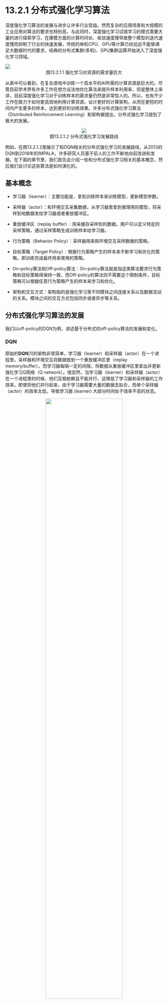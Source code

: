<!--Copyright © Microsoft Corporation. All rights reserved.
  适用于[License](https://github.com/microsoft/AI-System/blob/main/LICENSE)版权许可-->

  # 13.2.1 分布式强化学习算法

深度强化学习算法的发展与进步让许多行业受益。然而复杂的应用场景和大规模的工业应用对算法的要求也特别高，与此同时，深度强化学习试错学习的模式需要大量的进行探索学习，在建模方面的计算时间长、收敛速度慢导致整个模型的迭代速度慢而抑制了行业的快速发展，传统的单机CPU、GPU等计算已经远远不能够满足大数据时代的要求，经典的分布式集群(多机)、GPU集群运算开始进入了深度强化学习领域。

  <img src="./img/massive_resource.png" ch="500" />
  <center>图13.2.1.1 强化学习对资源的需求量巨大 </center>


从表中可以看到，在复杂游戏中训练一个高水平的AI所需的计算资源是巨大的。尽管目前学术界有许多工作在想方设法地优化算法来提升样本利用率，但是整体上来讲，目前深度强化学习对于训练样本的需求量仍然是非常惊人的。所以，也有不少工作在致力于如何更高效地利用计算资源，设计更好的计算架构，从而在更短的时间内产生更多的样本，达到更好的训练效果。许多分布式强化学习算法（Distributed Reinforcement Learning）和架构被提出，分布式强化学习提到了极大的发展。

  <div align="center">
  <img src="./img/distributed_rl_development.png" ch="1000" />
  </div>
  <center>图13.2.1.2 分布式强化学习发展路线 </center>

  例如，在图13.2.1.2里展示了和DQN相关的分布式强化学习的发展路线，从2013的DQN到2018年的IMPALA，许多研究人员基于前人的工作不断地向前改进和发展。在下面的章节里，我们首先会介绍一些和分布式强化学习相关的基本概念，然后我们会讨论这些算法是如何演化的。

## 基本概念

- 学习器（learner）：主要功能是，拿到训练样本来训练模型，更新模型参数。

- 采样器（actor）：和环境交互采集数据，从学习器里拿到推理用的模型，将采样到地数据发给学习器或者重放缓冲区。

- 重放缓冲区（replay buffer）: 用来缓存采样到的数据。用户可以定义特定的采样策略，通过采样策略生成训练样本给学习器。

- 行为策略（Behavior Policy）：采样器用来和环境交互采样数据的策略。

- 目标策略（Target Policy）：根据行为策略产生的样本来不断学习和优化的策略，即训练完成最终用来使用的策略。

- On-policy算法和Off-policy算法：On-policy算法就是指这类算法要求行为策略和目标策略得保持一致，而Off-policy的算法则不需要这个限制条件，目标策略可以根据任意行为策略产生的样本来学习和优化。

- 架构和交互方式：架构指的是强化学习里不同模块之间连接关系以及数据流动的关系。模块之间的交互方式包括同步或者异步等关系。

## 分布式强化学习算法的发展

我们以off-policy的DQN为例，讲述基于分布式的off-policy算法的发展和变化。

### DQN

原始的**DQN**[1]的架构非常简单，学习器（learner）和采样器（actor）在一个进程里，采样器和环境交互将数据放到一个重放缓冲区里（replay memory/buffer）。而学习器每隔一定的间隔，将数据从重放缓冲区里拿出并更新强化学习Q网络（Q network）。很显然，当学习器（learner）和采样器（actor）在一个进程里的时候，他们互相依赖且不能并行，这降低了学习器和采样器的工作效率。即使将他们并行起来，由于学习器需要大量的数据去拟合，而单个采样器（actor）的效率太低，导致学习器 (learner) 大部分时间处于效率不高的状态。

  <div align="center">
  <img src="./img/DQN_arch.png" ch="500" width=70% />
  </div>
  <center>图13.2.1.3 DQN的架构 </center>

### GORILA
**Gorila**[2]是早期的将深度强化学习拓展到大规模并行场景的经典工作之一。
当时深度强化学习的SOTA还是DQN算法，因此该工作基于DQN提出了变体，拓展到大规模的计算集群。

在该架构中，学习器（learner）中对于Q网络的参数梯度会发给参数服务器（parameter server）。参数服务器(parameter server)收到后以异步SGD的方式更新网络模型。这个模型同步到采样器（actor）中，采样器（actor）基于该模型产生动作在环境中执行，产生的经验轨迹发往重放缓冲区（replay memory）。重放缓冲区（replay memory)中的数据被学习器（learner）采样拿去学习。另外，每过N步学习器（learner）还会从参数服务器（parameter server）同步最新的Q网络模型参数。在这个闭环中有四个角色：采样器（actor）, 学习器（learner）, 参数服务器（parameter server）和重放缓冲区（replay memory）。

那么GORILA相比于DQN， 主要的**区别**在于：

- 对于采样器（Actor）：策略（Policy， 即Q-Network）与环境交互，同样涉及探索与利用。但是GORILA里定义了一个Bundled Mode，即采样器（Actor）的策略（Policy）与学习器（Learner）中实时更新的Q-Network是捆绑的。

- 对于学习器（Learner）： 学习器（learner）中对于Q-Network的参数梯度会发给参数服务器（parameter server）。

- 对于重放缓冲区（Replay Memory）：在GORILA里分两种形式，在本地（local） 模式下就存在采样器（actor）所在的机器上；而多机（golbal）模式下将所有的数据聚合在分布式数据库中，这样的优点是可伸缩性好，缺点是会有额外的通信开销。

- 对于参数服务器（Parameter Server）：存储Q-Network中参数的梯度（Gradient）的变化，好处是可以让Q-Network进行回滚，并且可以通过多个梯度（Gradient)来使训练过程更加稳定。在分布式环境中，不可避免的就是稳定性问题（比如节点消失、网速变慢或机器变慢）。GORILA中采用了几个策略来解决这个问题，如丢弃过旧的和损失值（loss）太过偏离均值时的梯度。

GORILA中可以配置多个学习器（learner）、采样器（actor）和参数服务器（parameter server），放在多个进程或多台机器上以分布式的方式并行执行。如实验中参数服务器（parameter server）使用了31台机器，学习器（learner）和采样器（actor）进程都有100个。实验部分与DQN一样基于Atari平台。在使用相同参数的情况下，该框架中在49中的41个游戏中表现好于非并行版本传统DQN，同时训练耗时也有显著减少。

  <div align="center">
  <img src="./img/GORILA_arch.png" ch="500" />
  </div>
  <center>图13.2.1.4 GORILA的架构 </center>

### A3C
**A3C**[3]是一个基于actor-critic算法的on-policy算法。在A3C里没有参数服务器、没有公用的重放缓冲区。

具体来说：

- 每一个工作器（worker）实际上包含一个采样器（actor）、一个学习器（learner）还有一个小的缓冲区（buffer， 通常是先进先出）。

- 每一个工作器（worker）中学习器（learner）计算得出梯度（gradient）后都发送给全局网络（global network）。每一个工作器（Worker）中采样器（actor)都可以用不同的探索策略与环境（enviroment）进行交互，这些样本可以存在一个小缓冲区（buffer）中。

- 全局网络（global network）接收多组梯度后再更新参数，再把异步地把参数拷贝给所有工作器。

  <div align="center">
  <img src="./img/A3C_arch.png" ch="500" width="70%"/>
  </div>
  <center>图13.2.1.5 A3C的架构 </center>

而A3C架构的**优点**是：

- 每一个采样器（actor）可以用不同的策略探索环境，使得样本更具有多样性，探索到的状态空间更大。
- 全局网络等所有工作器都传递了梯度后再更新，使训练更稳定。

- 大规模并行非常容易。

- 在A3C架构中，每个工作器都独自计算梯度，全局网络只负责使用梯度，所以全局网络的计算量并不大。在作者的原始实现中，A3C不需要GPU资源，只需要CPU即可在Atari等游戏上达到很好的效果。

但同时A3C本身存在着**问题**：

- 当模型变得复杂时，在CPU上计算梯度的耗时会变得非常大，而如果迁移到GPU上，由于每个工作器（worker）都需要一个模型的副本，又会需要大量的GPU资源。

- 当模型变大时，传输梯度和模型参数的网络开销也会变得巨大。

- 全局网络使用异步方式更新梯度，这意味着在训练过程中，部分梯度的方向并不正确，从而可能影响最终的训练效果。这个现象会随着工作器的数量增多变得越来越严重，这也一定程度上限制了A3C的横向扩展能力。

### ApeX

**ApeX**[4]是2018年在DQN, GORILA之后的又一个基于DQN的工作。

它和DQN,GORILA的**差别**是：

- 对于采样器（actor）: 以不同的探索策略和环境交互。

- 对于学习器（learner）: 和GORILA不同，ApeX里中心学习器只有一个，从重放缓冲区里拿到数据学习。

- 对于重放缓冲区（replay memory）：不是均匀采样，而是优先考虑其中的一些样本，从而让算法专注于那些重要的数据。

  <div align="center">
  <img src="./img/ApeX_arch.png" ch="500" width="80%"/>
  </div>
  <center>图13.2.1.6 ApeX的架构 </center>

ApeX架构可以适配到一些现有的算法上，例如DQN或者DDPG。将ApeX架构适配到DQN上的，我们称之为ApeX-DQN。 、在Atari实验环境中，Ape-X DQN的采样器（actor）用了360个机器。采样器（actor）积累一段时间数据以异步方式发送。学习器（learner）以异步方式拿数据。实验结果表示Ape-X比DQN，GORILA在训练速度和最终得分上都有优势。

### IMPALA

**IMPALA** [5]（Importance Weighted Actor-Learner Architectures）是基于actor-critic和A3C的改进，最大的创新是提出了V-trace算法，对off-policy现象做了一定的修正。

在IMPALA架构中，每个采样器都拥有一个模型的副本，采样器发送训练样本给学习器，学习器更新模型之后，会将新模型发送给采样器。在整个过程中，采样器和学习器一直在异步运行中，即学习器只要收到训练数据就会更新模型，不会等待所有的采样器；而采样器在学习器更新模型时依然在采样，不会等待最新的模型。

IMPALA与A3C具体的**区别**在于：

- 对于采样器（actor）来说：每一个采样器（actor）执行的行为策略不再是只来自一个学习器（learner），可以来自多个学习器(learner). 

- 对于重放缓冲区来说（replay buffer）：IMPALA里有两种模式，一种没有引入重放缓冲区，本质上是一种on-policy的算法；另一种是用了随机采样的重放缓冲区；

显然这样的运行方式会产生off-policy现象，即行为策略和目标策略不一致。在IMPALA中，作者在数学上推导出了一种严谨的修正方式：V-trace算法。该算法显著降低了训练样本off-policy带来的影响。下表可知，使用V-trace修正之后，相比于其他几种修正方式，最终的收敛效果有明显提升。

  <div align="center">
  <img src="./img/IMPALA_arch.png" ch="500" width="60%"/>
  </div>
  <center>图13.2.1.7 IMPALA的架构 </center>

### SEEDRL

IMPALA在神经网络模型比较简单的时候性能很好，但当神经网络变得复杂的时候，该架构也有瓶颈。主要的**问题**有以下几点：

- 采样的时候，推理（inference）放在采样器（actor）上执行，因为采样器是运行在CPU上的，所以当神经网络变复杂之后，推理（inference）的耗时就会变得很长，影响最终的运行效率。

- 采样器（actor）上执行了两种操作，一个是和环境交互，另一个是用行为策略做推理。很多游戏或者环境都是单线程实现的，而神经网络的推理计算则可以使用多线程加速，将两种操作放在一起，整体上会降低CPU的使用率。

- 当模型很大的时候，模型参数的分发会占用大量的带宽。

因为**SEEDRL**[6]的工作就是解决这些问题，SEEDRL的架构对比见下图：

  <div align="center">
  <img src="./img/seed_rl.png" ch="500" width="90%"/>
  </div>
  <center>图13.2.1.8 SEEDRL的架构 </center>

和IMPALA相比，SEEDRL的**区别**主要是：

- 把采样器（actor）上的推理过程和学习器（learner）放在一同一块TPU上。而采样器（actor）和学习器（learner）之间只交换观察（observation）和采取的动作（action)。

在SEEDRL中，采样器（actor）和学习器（learner）分布在不同的节点中，采样器（actor）通过gRPC来和学习器（learner）进行通信，SEEDRL使用了V-Trace来进行off-policy修正。

## 小结

通过本章的学习，可以发现强化学习算法，尤其是分布式强化学习算法之间的架构是差距非常大的。体现在代理的运行的硬件，交互的方式，代理里不同模块之间的连接关系等都会有很大的差别。在下一章里，我们会讨论算法架构之间的差异会给设计强化学习系统带来什么样的挑战。

  ## 参考文献

- [1] Mnih V, Kavukcuoglu K, Silver D, et al. Playing atari with deep reinforcement learning[J]. arXiv preprint arXiv:1312.5602, 2013.
- [2] Nair A, Srinivasan P, Blackwell S, et al. Massively parallel methods for deep reinforcement learning[J]. arXiv preprint arXiv:1507.04296, 2015.
- [3] Mnih V, Badia A P, Mirza M, et al. Asynchronous methods for deep reinforcement learning[C]//International conference on machine learning. PMLR, 2016: 1928-1937.
- [4] D. Horgan, J. Quan, D. Budden, G. Barth-Maron, M. Hessel, H. Van Hasselt and D. Silver, "Distributed prioritized experience replay," arXiv preprint arXiv:1803.00933, 2018.
- [5] Espeholt L, Soyer H, Munos R, et al. Impala: Scalable distributed deep-rl with importance weighted actor-learner architectures[C]//International Conference on Machine Learning. PMLR, 2018: 1407-1416.
- [6] Espeholt L, Marinier R, Stanczyk P, et al. Seed rl: Scalable and efficient deep-rl with accelerated central inference[J]. arXiv preprint arXiv:1910.06591, 2019.
- [7] Arulkumaran K, Cully A, Togelius J. Alphastar: An evolutionary computation perspective[C]//Proceedings of the genetic and evolutionary computation conference companion. 2019: 314-315.
- [8] Raiman J, Zhang S, Wolski F. Long-term planning and situational awareness in OpenAI five[J]. arXiv preprint arXiv:1912.06721, 2019.
